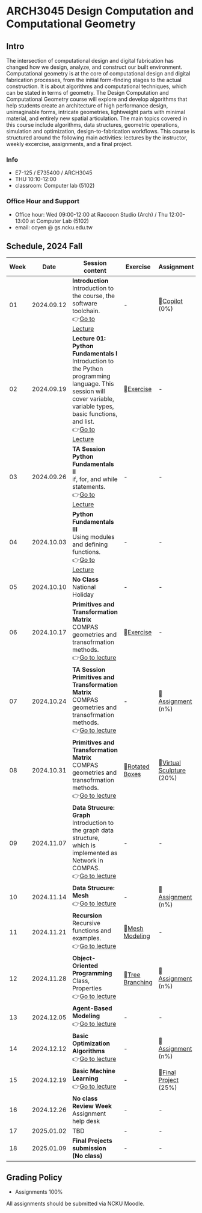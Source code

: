 # ARCH3045 Design Computation and Computational Geometry

## Intro

The intersection of computational design and digital fabrication has changed how we design, analyze, and construct our built environment. Computational geometry is at the core of computational design and digital fabrication processes, from the initial form-finding stages to the actual construction. It is about algorithms and computational techniques, which can be stated in terms of geometry. The Design Computation and Computational Geometry course will explore and develop algorithms that help students create an architecture of high performance design, unimaginable forms, intricate geometries, lightweight parts with minimal material, and entirely new spatial articulation. The main topics covered in this course include algorithms, data structures, geometric operations, simulation and optimization, design-to-fabrication workflows. This course is structured around the following main activities: lectures by the instructor, weekly excercise, assignments, and a final project.

### Info
* E7-125 / E735400 / ARCH3045
* THU 10:10-12:00
* classroom: Computer lab (5102)

### Office Hour and Support
* Office hour: Wed 09:00-12:00 at Raccoon Studio (Arch) / Thu 12:00-13:00 at Computer Lab (5102)
* email: ccyen @ gs.ncku.edu.tw

## Schedule, 2024 Fall

| Week | Date       | Session content                                                                                                                                                                                                            | Exercise                                                        | Assignment                                                                        |
| ---- | ---------- |----------------------------------------------------------------------------------------------------------------------------------------------------------------------------------------------------------------------------| --------------------------------------------------------------- | --------------------------------------------------------------------------------- |
| 01   | 2024.09.12 | **Introduction**<br>Introduction to the course, the software toolchain.<br>👉[Go to Lecture](/Lecture/Lecture_00/README.md)                                                                                                | -                                          | 📄[Copilot](/Assignment/0_copilot/README.md)<br>(0%)              |
| 02   | 2024.09.19 | **Lecture 01: Python Fundamentals I**<br>Introduction to the Python programming language. This session will cover variable, variable types, basic functions, and list.<br>👉[Go to Lecture](/Lecture/Lecture_01/README.md) | 📝[Exercise](/Exercise/Lecture_1/README.md)                                            | -                                                                                 |
| 03   | 2024.09.26 | **TA Session** **Python Fundamentals II**<br>if, for, and while statements.<br>👉[Go to Lecture](/Lecture/Lecture_02/README.md)                                                                                                            | - | - |
| 04   | 2024.10.03 | **Python Fundamentals III**<br>Using modules and defining functions.<br>👉[Go to Lecture](/Lecture/Lecture_02/README.md)                                                                                                    | - | - |
| 05   | 2024.10.10 |**No Class** <br> National Holiday | - | - |
| 06   | 2024.10.17 | **Primitives and Transformation Matrix**<br>COMPAS geometries and transofrmation methods.<br>👉[Go to lecture](Lecture/Lecture_03/README.md)                                                                               | 📝[Exercise](/Exercise/Lecture_02/README.md)     | -|       
| 07   | 2024.10.24 | **TA Session** <br> **Primitives and Transformation Matrix**<br>COMPAS geometries and transofrmation methods.<br>👉[Go to lecture](Lecture/Lecture_03/README.md)                                                                               | -  | 📄[Assignment]()<br>(n%)| - |
| 08   | 2024.10.31 | **Primitives and Transformation Matrix**<br>COMPAS geometries and transofrmation methods.<br>👉[Go to lecture](Lecture/Lecture_03/README.md)                                                                               | 📝[Rotated Boxes](Exercise/Lecture_03/README.md) |📄[Virtual Sculpture](Assignment/1_virtual_sculpture/README.md)<br>(20%)          |
| 09   | 2024.11.07 | **Data Strucure: Graph**<br>Introduction to the graph data structure, which is implemented as Network in COMPAS.<br>👉[Go to lecture](Lecture/Lecture_04/README.md)  <br>                                                 | -                                                               | -                                                                                 |
| 10   | 2024.11.14 | **Data Strucure: Mesh** <br> 👉[Go to lecture](Lecture/Lecture_05/README.md)  | -                                                               | 📄[Assignment]()<br>(n%) |
| 11   | 2024.11.21 |  **Recursion**<br>Recursive functions and examples.<br> 👉[Go to lecture](Lecture/Lecture_07/README.md)                    | 📝[Mesh Modeling](Exercise/Lecture_05/README.md) | -                                                                                 |
| 12   | 2024.11.28 | **Object-Oriented Programming**<br>Class, Properties<br> 👉[Go to lecture](Lecture/Lecture_08/README.md)                                                                                      | 📝[Tree Branching](Exercise/Lecture_07/README.md)    | 📄[Assignment]()<br>(n%) |
| 13   | 2024.12.05 | **Agent-Based Modeling**<br> 👉[Go to lecture](Lecture/Lecture_08/README.md)                                                                                                                                                | -                                                               | -  |
| 14   | 2024.12.12 |**Basic Optimization Algorithms**<br>👉[Go to lecture](Lecture/Lecture_09/README.md)                                                                                                     | -                                                               |📄[Assignment]()<br>(n%) |
| 15   | 2024.12.19 | **Basic Machine Learning**<br>👉[Go to lecture](Lecture/Lecture_09/README.md)                                                                                                                           | - | 📝[Final Project](Assignment/5_Final_Project/README.md)<br>(25%)                    |
| 16   | 2024.12.26 | **No class** **Review Week**<br> Assignment help desk                                                                                                                                                                         | -                                                               | - |
| 17   | 2025.01.02 | TBD  | -                                                               | -                                                                                 |
| 18   | 2025.01.09 | **Final Projects submission (No class)**                                                                                                                                                                                   | -                                                               | -                                                                                 |


## Grading Policy
* Assignments 100%

All assignments should be submitted via NCKU Moodle. 